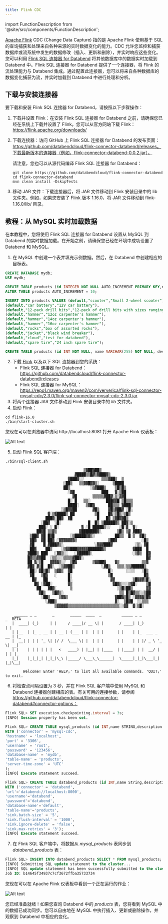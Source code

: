 ```yaml
---
title: Flink CDC
---
```


import FunctionDescription from '@site/src/components/FunctionDescription';

<FunctionDescription description="引入版本: v1.1.70"/>

[Apache Flink](https://github.com/apache/flink) CDC (Change Data Capture) 指的是 Apache Flink 使用基于 SQL 的查询捕获和处理来自各种来源的实时数据变化的能力。CDC 允许您监控和捕获数据库或流系统中发生的数据修改（插入、更新和删除），并实时响应这些变化。您可以利用 [Flink SQL 连接器 for Databend](https://github.com/databendcloud/flink-connector-databend) 将其他数据库中的数据实时加载到 Databend 中。Flink SQL 连接器 for Databend 提供了一个连接器，将 Flink 的流处理能力与 Databend 集成。通过配置此连接器，您可以将来自各种数据库的数据变化捕获为流，并实时加载到 Databend 中进行处理和分析。

## 下载与安装连接器

要下载和安装 Flink SQL 连接器 for Databend，请按照以下步骤操作：

1. 下载并设置 Flink：在安装 Flink SQL 连接器 for Databend 之前，请确保您已经在系统上下载并设置了 Flink。您可以从官方网站下载 Flink：https://flink.apache.org/downloads/

2. 下载连接器：访问 GitHub 上 Flink SQL 连接器 for Databend 的发布页面：https://github.com/databendcloud/flink-connector-databend/releases。下载最新版本的连接器（例如，flink-connector-databend-0.0.2.jar）。

   请注意，您也可以从源代码编译 Flink SQL 连接器 for Databend：

   ```shell
   git clone https://github.com/databendcloud/flink-connector-databend
   cd flink-connector-databend
   mvn clean install -DskipTests
   ```

3. 移动 JAR 文件：下载连接器后，将 JAR 文件移动到 Flink 安装目录中的 lib 文件夹。例如，如果您安装了 Flink 版本 1.16.0，将 JAR 文件移动到 flink-1.16.0/lib/ 目录。

## 教程：从 MySQL 实时加载数据

在本教程中，您将使用 Flink SQL 连接器 for Databend 设置从 MySQL 到 Databend 的实时数据加载。在开始之前，请确保您已经在环境中成功设置了 Databend 和 MySQL。

1. 在 MySQL 中创建一个表并填充示例数据。然后，在 Databend 中创建相应的目标表。

```sql title='在 MySQL 中:'
CREATE DATABASE mydb;
USE mydb;

CREATE TABLE products (id INTEGER NOT NULL AUTO_INCREMENT PRIMARY KEY,name VARCHAR(255) NOT NULL,description VARCHAR(512));
ALTER TABLE products AUTO_INCREMENT = 10;

INSERT INTO products VALUES (default,"scooter","Small 2-wheel scooter"),
(default,"car battery","12V car battery"),
(default,"12-pack drill bits","12-pack of drill bits with sizes ranging from #40 to #3"),
(default,"hammer","12oz carpenter's hammer"),
(default,"hammer","14oz carpenter's hammer"),
(default,"hammer","16oz carpenter's hammer"),
(default,"rocks","box of assorted rocks"),
(default,"jacket","black wind breaker"),
(default,"cloud","test for databend"),
(default,"spare tire","24 inch spare tire");
```

```sql title='在 Databend 中:'
CREATE TABLE products (id INT NOT NULL, name VARCHAR(255) NOT NULL, description VARCHAR(512) );
```

2. 下载 [Flink](https://flink.apache.org/downloads/) 以及以下 SQL 连接器到您的系统：
   - Flink SQL 连接器 for Databend：https://github.com/databendcloud/flink-connector-databend/releases
   - Flink SQL 连接器 for MySQL：https://repo1.maven.org/maven2/com/ververica/flink-sql-connector-mysql-cdc/2.3.0/flink-sql-connector-mysql-cdc-2.3.0.jar
3. 将两个连接器 JAR 文件移动到 Flink 安装目录中的 _lib_ 文件夹。
4. 启动 Flink：

```shell
cd flink-16.0
./bin/start-cluster.sh
```

您现在可以在浏览器中访问 http://localhost:8081 打开 Apache Flink 仪表板：

![Alt text](/img/load/cdc-dashboard.png)

5. 启动 Flink SQL 客户端：

```shell
./bin/sql-client.sh

                                   ▒▓██▓██▒
                               ▓████▒▒█▓▒▓███▓▒
                            ▓███▓░░        ▒▒▒▓██▒  ▒
                          ░██▒   ▒▒▓▓█▓▓▒░      ▒████
                          ██▒         ░▒▓███▒    ▒█▒█▒
                            ░▓█            ███   ▓░▒██
                              ▓█       ▒▒▒▒▒▓██▓░▒░▓▓█
                            █░ █   ▒▒░       ███▓▓█ ▒█▒▒▒
                            ████░   ▒▓█▓      ██▒▒▒ ▓███▒
                         ░▒█▓▓██       ▓█▒    ▓█▒▓██▓ ░█░
                   ▓░▒▓████▒ ██         ▒█    █▓░▒█▒░▒█▒
                  ███▓░██▓  ▓█           █   █▓ ▒▓█▓▓█▒
                ░██▓  ░█░            █  █▒ ▒█████▓▒ ██▓░▒
               ███░ ░ █░          ▓ ░█ █████▒░░    ░█░▓  ▓░
              ██▓█ ▒▒▓▒          ▓███████▓░       ▒█▒ ▒▓ ▓██▓
           ▒██▓ ▓█ █▓█       ░▒█████▓▓▒░         ██▒▒  █ ▒  ▓█▒
           ▓█▓  ▓█ ██▓ ░▓▓▓▓▓▓▓▒              ▒██▓           ░█▒
           ▓█    █ ▓███▓▒░              ░▓▓▓███▓          ░▒░ ▓█
           ██▓    ██▒    ░▒▓▓███▓▓▓▓▓██████▓▒            ▓███  █
          ▓███▒ ███   ░▓▓▒░░   ░▓████▓░                  ░▒▓▒  █▓
          █▓▒▒▓▓██  ░▒▒░░░▒▒▒▒▓██▓░                            █▓
          ██ ▓░▒█   ▓▓▓▓▒░░  ▒█▓       ▒▓▓██▓    ▓▒          ▒▒▓
          ▓█▓ ▓▒█  █▓░  ░▒▓▓██▒            ░▓█▒   ▒▒▒░▒▒▓█████▒
           ██░ ▓█▒█▒  ▒▓▓▒  ▓█                █░      ░░░░   ░█▒
           ▓█   ▒█▓   ░     █░                ▒█              █▓
            █▓   ██         █░                 ▓▓        ▒█▓▓▓▒█░
             █▓ ░▓██░       ▓▒                  ▓█▓▒░░░▒▓█░    ▒█
              ██   ▓█▓░      ▒                    ░▒█▒██▒      ▓▓
               ▓█▒   ▒█▓▒░                         ▒▒ █▒█▓▒▒░░▒██
                ░██▒    ▒▓▓▒                     ▓██▓▒█▒ ░▓▓▓▓▒█▓
                  ░▓██▒                          ▓░  ▒█▓█  ░░▒▒▒
                      ▒▓▓▓▓▓▒▒▒▒▒▒▒▒▒▒▒▒▒▒▒▒▒▒▒▒▒▒▒░░▓▓  ▓░▒█░

    ______ _ _       _       _____  ____  _         _____ _ _            _  BETA
   |  ____| (_)     | |     / ____|/ __ \| |       / ____| (_)          | |
   | |__  | |_ _ __ | | __ | (___ | |  | | |      | |    | |_  ___ _ __ | |_
   |  __| | | | '_ \| |/ /  \___ \| |  | | |      | |    | | |/ _ \ '_ \| __|
   | |    | | | | | |   <   ____) | |__| | |____  | |____| | |  __/ | | | |_
   |_|    |_|_|_| |_|_|\_\ |_____/ \___\_\______|  \_____|_|_|\___|_| |_|\__|

        Welcome! Enter 'HELP;' to list all available commands. 'QUIT;' to exit.
```

6. 将检查点间隔设置为 3 秒，并在 Flink SQL 客户端中使用 MySQL 和 Databend 连接器创建相应的表。有关可用的连接参数，请参阅 https://github.com/databendcloud/flink-connector-databend#connector-options：

```sql
Flink SQL> SET execution.checkpointing.interval = 3s;
[INFO] Session property has been set.

Flink SQL> CREATE TABLE mysql_products (id INT,name STRING,description STRING,PRIMARY KEY (id) NOT ENFORCED)
WITH ('connector' = 'mysql-cdc',
'hostname' = 'localhost',
'port' = '3306',
'username' = 'root',
'password' = '123456',
'database-name' = 'mydb',
'table-name' = 'products',
'server-time-zone' = 'UTC'
);
[INFO] Execute statement succeed.

Flink SQL> CREATE TABLE databend_products (id INT,name String,description String, PRIMARY KEY (`id`) NOT ENFORCED)
WITH ('connector' = 'databend',
'url'='databend://localhost:8000',
'username'='databend',
'password'='databend',
'database-name'='default',
'table-name'='products',
'sink.batch-size' = '5',
'sink.flush-interval' = '1000',
'sink.ignore-delete' = 'false',
'sink.max-retries' = '3');
[INFO] Execute statement succeed.
```

7. 在 Flink SQL 客户端中，将数据从 _mysql_products_ 表同步到 _databend_products_ 表：

```sql
Flink SQL> INSERT INTO databend_products SELECT * FROM mysql_products;
[INFO] Submitting SQL update statement to the cluster...
[INFO] SQL update statement has been successfully submitted to the cluster:
Job ID: b14645f34937c7cf3672ffba35733734
```

您现在可以在 Apache Flink 仪表板中看到一个正在运行的作业：

![Alt text](/img/load/cdc-job.png)

您已经准备就绪！如果您查询 Databend 中的 _products_ 表，您将看到 MySQL 中的数据已成功同步。您可以自由地在 MySQL 中执行插入、更新或删除操作，并观察到 Databend 中相应的变化。